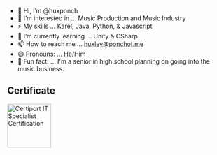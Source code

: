 - 👋 Hi, I’m @huxponch
- 👀 I’m interested in ... Music Production and Music Industry
- ⚡ My skills ... Karel, Java, Python, & Javascript
- 🌱 I’m currently learning ... Unity & CSharp
- 📫 How to reach me ... huxley@ponchot.me
- 😄 Pronouns: ... He/Him
- 🧠 Fun fact: ... I'm a senior in high school planning on going into the music business.

<h2>Certificate</h2>
<img scr="[https://images.credly.com/images/d05c40ff-0e15-4c1d-8c4f-6607e93eda24/ITS-Badges-Cybersecurity.png](https://images.credly.com/images/d05c40ff-0e15-4c1d-8c4f-6607e93eda24/ITS-Badges-Cybersecurity.png)" alt="Certiport IT Specialist Certification" width="100" height="100">

